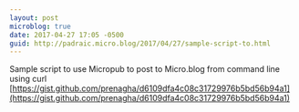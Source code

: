 ```yaml
---
layout: post
microblog: true
date: 2017-04-27 17:05 -0500
guid: http://padraic.micro.blog/2017/04/27/sample-script-to.html
---
```

Sample script to use Micropub to post to Micro.blog from command line using curl [https://gist.github.com/prenagha/d6109dfa4c08c31729976b5bd56b94a1](https://gist.github.com/prenagha/d6109dfa4c08c31729976b5bd56b94a1)
